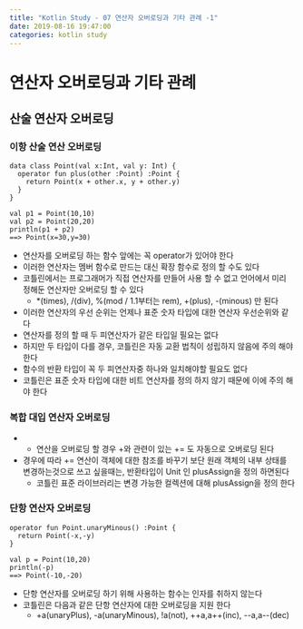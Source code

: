 ```yaml
---
title: "Kotlin Study - 07 연산자 오버로딩과 기타 관례 -1"
date: 2019-08-16 19:47:00 
categories: kotlin study
---
```


# 연산자 오버로딩과 기타 관례

## 산술 연산자 오버로딩

### 이항 산술 연산 오버로딩

~~~
data class Point(val x:Int, val y: Int) {
  operator fun plus(other :Point) :Point {
    return Point(x + other.x, y + other.y)
  }
}

val p1 = Point(10,10)
val p2 = Point(20,20)
println(p1 + p2)
==> Point(x=30,y=30)
~~~

* 연산자를 오버로딩 하는 함수 앞에는 꼭 operator가 있어야 한다
* 이러한 연산자는 멤버 함수로 만드는 대신 확장 함수로 정의 할 수도 있다
* 코틀린에서는 프로그래머가 직접 연산자를 만들어 사용 할 수 없고 언어에서 미리 정해둔 연산자만 오버로딩 할 수 있다
  - *(times), /(div), %(mod / 1.1부터는 rem), +(plus), -(minous) 만 된다
* 이러한 연산자의 우선 순위는 언제나 표준 숫자 타입에 대한 연산자 우선순위와 같다
* 연산자를 정의 할 때 두 피연산자가 같은 타입일 필요는 없다
* 하지만 두 타입이 다를 경우, 코틀린은 자동 교환 법칙이 성립하지 않음에 주의 해야 한다
* 함수의 반환 타입이 꼭 두 피연산자중 하나와 일치해야할 필요도 없다
* 코틀린은 표준 숫자 타입에 대한 비트 연산자를 정의 하지 않기 때문에 이에 주의 해야 한다

### 복합 대입 연산자 오버로딩
* + 연산을 오버로딩 할 경우 +와 관련이 있는 += 도 자동으로 오버로딩 된다
* 경우에 따라 += 연산이 객체에 대한 참조를 바꾸기 보단 원래 객체의 내부 상태를 변경하는것으로 쓰고 싶을때는, 반환타입이 Unit 인 plusAssign을 정의 하면된다
  - 코틀린 표준 라이브러리는 변경 가능한 컬렉션에 대해 plusAssign을 정의 한다

### 단항 연산자 오버로딩
~~~
operator fun Point.unaryMinous() :Point {
  return Point(-x,-y)
}

val p = Point(10,20)
println(-p)
==> Point(-10,-20)
~~~

* 단항 연산자를 오버로딩 하기 위해 사용하는 함수는 인자를 취하지 않는다
* 코틀린은 다음과 같은 단항 연산자에 대한 오버로딩을 지원 한다
  - +a(unaryPlus), -a(unaryMinous), !a(not), ++a,a++(inc), --a,a--(dec)

